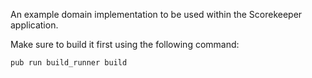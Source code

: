 An example domain implementation to be used within the Scorekeeper application.

Make sure to build it first using the following command:

``` pub run build_runner build ```


